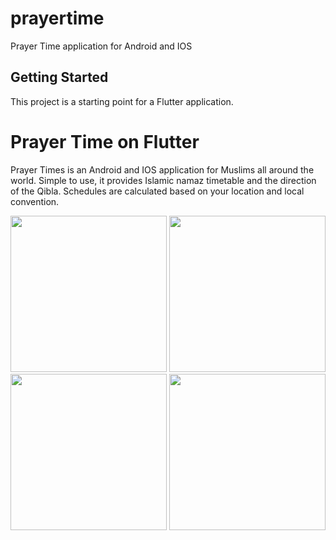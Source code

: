 # prayertime

Prayer Time application for Android and IOS

## Getting Started

This project is a starting point for a Flutter application.


<h1>Prayer Time on Flutter</h1>
<p>Prayer Times is an Android and IOS application for Muslims all around the world. Simple to use, it provides Islamic namaz timetable and the direction of the Qibla. Schedules are calculated based on your location and local convention.</p>


<p align="center">
  <img width="250" src="https://user-images.githubusercontent.com/59668725/137733330-55d0f4e7-5437-4a58-9e2f-8d2f601d87b6.png">
  <img width="250" src="https://user-images.githubusercontent.com/59668725/137733353-d60d08f9-123c-4e83-9042-ceab0233ade1.png">
  <img width="250" src="https://user-images.githubusercontent.com/59668725/137733372-9b591a82-6cbd-4e9b-944b-672b41845fd6.png">
  <img width="250" src="https://user-images.githubusercontent.com/59668725/137733382-61a269c1-1402-4e66-a637-6ac116900867.png">
</p>
